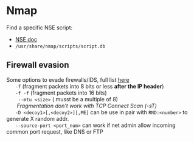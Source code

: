# Nmap
Find a specific NSE script:
* [NSE doc](https://nmap.org/nsedoc/)
* ```/usr/share/nmap/scripts/script.db```

## Firewall evasion
Some options to evade firewalls/IDS, full list [here](https://nmap.org/book/man-bypass-firewalls-ids.html)<br/>
&nbsp;&nbsp;&nbsp;&nbsp;&nbsp;&nbsp;```-f``` (fragment packets into 8 bits or less **after the IP header**)<br/>
&nbsp;&nbsp;&nbsp;&nbsp;&nbsp;&nbsp;```-f -f``` (fragment packets into 16 bits)<br/>
&nbsp;&nbsp;&nbsp;&nbsp;&nbsp;&nbsp;``` --mtu <size>``` (<size> musst be a multiple of 8)  
&nbsp;&nbsp;&nbsp;&nbsp;&nbsp;&nbsp; *Fragmentation don't work with TCP Connect Scan (-sT)*<br/>
&nbsp;&nbsp;&nbsp;&nbsp;&nbsp;&nbsp;```-D <decoy1>[,<decoy2>][,ME]``` can be use in pair with ```RND:<number>``` to generate X random addr.<br/>
&nbsp;&nbsp;&nbsp;&nbsp;&nbsp;&nbsp;```--source-port <port_num>``` can work if net admin allow incoming common port request, like DNS or FTP<br/>
